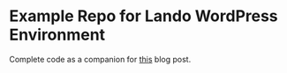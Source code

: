 # Example Repo for Lando WordPress Environment

Complete code as a companion for [this](https://paultruong.dev/blog/create-a-local-wordpress-environment-with-lando/) blog post.